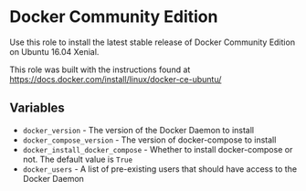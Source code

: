 # Docker Community Edition

Use this role to install the latest stable release of Docker Community Edition on Ubuntu 16.04 Xenial.

This role was built with the instructions found at https://docs.docker.com/install/linux/docker-ce-ubuntu/

## Variables

- `docker_version` - The version of the Docker Daemon to install
- `docker_compose_version` - The version of docker-compose to install
- `docker_install_docker_compose` - Whether to install docker-compose or not. The default value is `True`
- `docker_users` - A list of pre-existing users that should have access to the Docker Daemon
